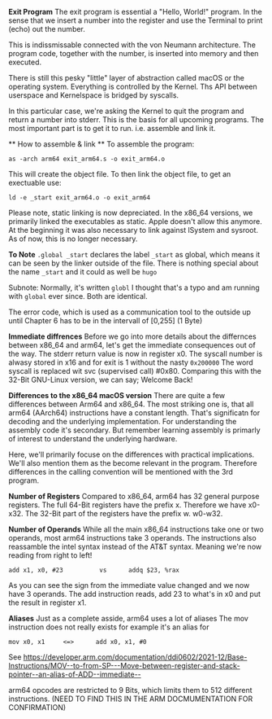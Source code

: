 **Exit Program**
The exit program is essential a "Hello, World!" program. In the sense that
we insert a number into the register and use the Terminal to print (echo)
out the number.

This is indissmissable connected with the von Neumann architecture. The 
program code, together with the number, is inserted into memory and then
executed.

There is still this pesky "little" layer of abstraction called macOS or
the operating system. Everything is controlled by the Kernel. 
Ths API between userspace and Kernelspace is bridged by syscalls.

In this particular case, we're asking the Kernel to quit the program
and return a number into stderr. This is the basis for all upcoming
programs. The most important part is to get it to run. i.e. assemble
and link it.

** How to assemble & link **
To assemble the program:
```
as -arch arm64 exit_arm64.s -o exit_arm64.o 
```
This will create the object file. 
To then link the object file, to get an exectuable use:
```
ld -e _start exit_arm64.o -o exit_arm64
```
Please note, static linking is now depreciated. In the x86_64
versions, we primarily linked the executables as static.
Apple doesn't allow this anymore. At the beginning it was also necessary
to link against lSystem and sysroot. As of now, this is no longer necessary.

**To Note**
`.global _start` declares the label `_start` as global, which
means it can be seen by the linker outside of the file. There
is nothing special about the name `_start` and it could as
well be `hugo` 

Subnote: Normally, it's written `globl` I thought that's a typo
and am running with `global` ever since. Both are identical.

The error code, which is used as a communication tool to the outside
up until Chapter 6 has to be in the intervall of [0,255] (1 Byte)

**Immediate diffrences**
Before we go into more details about the differnces between x86_64
and arm64, let's get the immediate consequences out of the way.
The stderr return value is now in register x0.
The syscall number is alwasy stored in x16 and for exit is 1
without the nasty `0x200000` The word syscall is replaced wit
svc (supervised call) #0x80. 
Comparing this with the 32-Bit GNU-Linux version, we can say;
Welcome Back!


**Differences to the x86_64 macOS version**
There are quite a few differences between Arm64 and x86_64.
The most striking one is, that all arm64 (AArch64) instructions
have a constant length. That's significatn for decoding and the
underlying implementation. For understanding the assembly code it's
secondary. But remember learning assembly is primarly of interest to
understand the underlying hardware.

Here, we'll  primarily focuse on the differences with practical implications.
We'll also mention them as the become relevant in the program. Therefore
differences in the calling convention will be mentioned with the 3rd program.

**Number of Registers**
Compared to x86_64, arm64 has 32 general purpose registers.
The full 64-Bit registers have the prefix x. Therefore we 
have x0-x32. The 32-Bit part of the registers have the prefix w.
w0-w32.

**Number of Operands**
While all the  main x86_64 instructions take one or two operands,
most arm64 instructions take 3 operands. The instructions also
reassamble the intel syntax instead of the AT&T syntax. Meaning
we're now reading from right to left!
```
add x1, x0, #23          vs      addq $23, %rax
```
As you can see the sign from the immediate value changed and we now
have 3 operands. The add instruction reads, add 23 to what's in x0 and
put the result in register x1. 

**Aliases**
Just as a complete asside, arm64 uses a lot of aliases
The mov instruction does not really exists for example it's an alias for
```
mov x0, x1     <=>      add x0, x1, #0
```
See https://developer.arm.com/documentation/ddi0602/2021-12/Base-Instructions/MOV--to-from-SP---Move-between-register-and-stack-pointer--an-alias-of-ADD--immediate--

arm64 opcodes are restricted to 9 Bits, which limits them to 512 different instructions.
(NEED TO FIND THIS IN THE ARM DOCMUMENTATION FOR CONFIRMATION)
